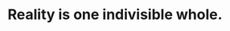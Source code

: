 ---
title: Reality is one indivisible whole.
tags: context inspection non-dual TMWT truth
star: true
reality: true
order: 1
---